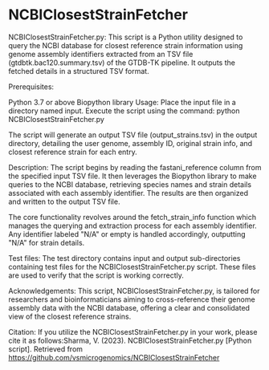 # NCBIClosestStrainFetcher

NCBIClosestStrainFetcher.py: This script is a Python utility designed to query the NCBI database for closest reference strain information using genome assembly identifiers extracted from an TSV file (gtdbtk.bac120.summary.tsv) of the GTDB-TK pipeline. It outputs the fetched details in a structured TSV format.

Prerequisites:

Python 3.7 or above
Biopython library
Usage:
Place the input file in a directory named input. Execute the script using the command:
python NCBIClosestStrainFetcher.py

The script will generate an output TSV file (output_strains.tsv) in the output directory, detailing the user genome, assembly ID, original strain info, and closest reference strain for each entry.

Description:
The script begins by reading the fastani_reference column from the specified input TSV file. It then leverages the Biopython library to make queries to the NCBI database, retrieving species names and strain details associated with each assembly identifier. The results are then organized and written to the output TSV file.

The core functionality revolves around the fetch_strain_info function which manages the querying and extraction process for each assembly identifier. Any identifier labeled "N/A" or empty is handled accordingly, outputting "N/A" for strain details.

Test files:
The test directory contains input and output sub-directories containing test files for the NCBIClosestStrainFetcher.py script. These files are used to verify that the script is working correctly.

Acknowledgements:
This script, NCBIClosestStrainFetcher.py, is tailored for researchers and bioinformaticians aiming to cross-reference their genome assembly data with the NCBI database, offering a clear and consolidated view of the closest reference strains.

Citation:
If you utilize the NCBIClosestStrainFetcher.py in your work, please cite it as follows:Sharma, V. (2023). NCBIClosestStrainFetcher.py [Python script]. Retrieved from https://github.com/vsmicrogenomics/NCBIClosestStrainFetcher


